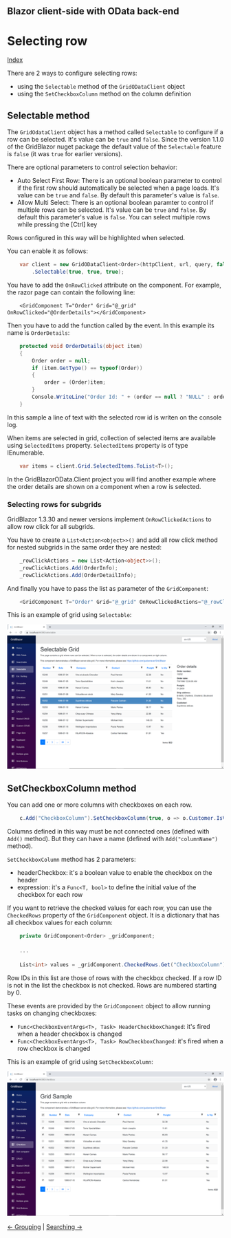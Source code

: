 ## Blazor client-side with OData back-end

# Selecting row

[Index](Documentation.md)

There are 2 ways to configure selecting rows:
- using the ```Selectable``` method of the ```GridODataClient``` object
- using the ```SetCheckboxColumn``` method on the column definition

## Selectable method

The ```GridOdataClient``` object has a method called ```Selectable``` to configure if a row can be selected. 
It's value can be ```true``` and ```false```. 
Since the version 1.1.0 of the GridBlazor nuget package the default value of the ```Selectable``` feature is ```false``` (it was ```true``` for earlier versions).

There are optional parameters to control selection behavior:

- Auto Select First Row:
    There is an optional boolean parameter to control if the first row should automatically be selected when a page loads.
    It's value can be ```true``` and ```false```. 
    By default this parameter's value is ```false```. 
- Allow Multi Select:
    There is an optional boolean paramter to control if multiple rows can be selected. 
    It's value can be ```true``` and ```false```.
    By default this parameter's value is ```false```.
    You can select multiple rows while pressing the [Ctrl] key

Rows configured in this way will be highlighted when selected.

You can enable it as follows:
```c#
    var client = new GridODataClient<Order>(httpClient, url, query, false, "ordersGrid", columns, 10)
        .Selectable(true, true, true);
```

You have to add the ```OnRowClicked``` attribute on the component. For example, the razor page can contain the following line:
```razor
    <GridComponent T="Order" Grid="@_grid" OnRowClicked="@OrderDetails"></GridComponent>
```

Then you have to add the function called by the event. In this example its name is ```OrderDetails```:
```c#
    protected void OrderDetails(object item)
    {
        Order order = null;
        if (item.GetType() == typeof(Order))
        {
            order = (Order)item;
        }
        Console.WriteLine("Order Id: " + (order == null ? "NULL" : order.OrderID.ToString()));
    }
```

In this sample a line of text with the selected row id is writen on the console log.

When items are selected in grid, collection of selected items are available using ```SelectedItems``` property. ```SelectedItems``` property is of type IEnumerable<object>.

```c#
    var items = client.Grid.SelectedItems.ToList<T>();
```

In the GridBlazorOData.Client project you will find another example where the order details are shown on a component when a row is selected.

### Selecting rows for subgrids

GridBlazor 1.3.30 and newer versions implement ```OnRowClickedActions``` to allow row click for all subgrids.

You have to create a ```List<Action<object>>()``` and add all row click method for nested subgrids in the same order they are nested:

```c#
    _rowClickActions = new List<Action<object>>();
    _rowClickActions.Add(OrderInfo);
    _rowClickActions.Add(OrderDetailInfo);
```

And finally you have to pass the list as parameter of the ```GridComponent```:

```c#
    <GridComponent T="Order" Grid="@_grid" OnRowClickedActions="@_rowClickActions" />
```

This is an example of grid using ```Selectable```:

![](../images/Selectable.png)



## SetCheckboxColumn method

You can add one or more columns with checkboxes on each row.

```c#
    c.Add("CheckboxColumn").SetCheckboxColumn(true, o => o.Customer.IsVip).SetWidth(40);
```

Columns defined in this way must be not connected ones (defined with ```Add()``` method). But they can have a name (defined with ```Add("columnName")``` method).

```SetCheckboxColumn``` method has 2 parameters:
- headerCheckbox: it's a boolean value to enable the checkbox on the header
- expression: it's a ```Func<T, bool>``` to define the initial value of the checkbox for each row

If you want to retrieve the checked values for each row, you can use the ```CheckedRows``` property of the ```GridComponent``` object. It is a dictionary that has all checkbox values for each column:

```c#
    private GridComponent<Order> _gridComponent;
    
    ...
    
    List<int> values = _gridComponent.CheckedRows.Get("CheckboxColumn");
```

Row IDs in this list are those of rows with the checkbox checked. If a row ID is not in the list the checkbox is not checked. Rows are numbered starting by 0.

These events are provided by the ```GridComponent``` object to allow running tasks on changing checkboxes:
- ```Func<CheckboxEventArgs<T>, Task> HeaderCheckboxChanged```: it's fired when a header checkbox is changed
- ```Func<CheckboxEventArgs<T>, Task> RowCheckboxChanged```: it's fired when a row checkbox is changed

This is an example of grid using ```SetCheckboxColumn```:

![](../images/Checkbox_column.png)

[<- Grouping](Grouping.md) | [Searching ->](Searching.md)